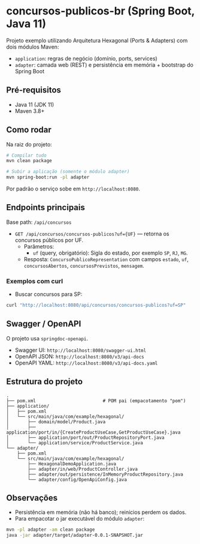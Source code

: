 # concursos-publicos-br (Spring Boot, Java 11)

Projeto exemplo utilizando Arquitetura Hexagonal (Ports & Adapters) com dois módulos Maven:

- `application`: regras de negócio (domínio, ports, services)
- `adapter`: camada web (REST) e persistência em memória + bootstrap do Spring Boot

## Pré-requisitos
- Java 11 (JDK 11)
- Maven 3.8+

## Como rodar
Na raiz do projeto:

```bash
# Compilar tudo
mvn clean package

# Subir a aplicação (somente o módulo adapter)
mvn spring-boot:run -pl adapter
```

Por padrão o serviço sobe em `http://localhost:8080`.

## Endpoints principais
Base path: `/api/concursos`

- `GET /api/concursos/concursos-publicos?uf={UF}` — retorna os concursos públicos por UF.
  - Parâmetros:
    - `uf` (query, obrigatório): Sigla do estado, por exemplo `SP`, `RJ`, `MG`.
  - Resposta: `ConcursoPublicoRepresentation` com campos `estado`, `uf`, `concursosAbertos`, `concursosPrevistos`, `mensagem`.

### Exemplos com curl
- Buscar concursos para SP:
```bash
curl "http://localhost:8080/api/concursos/concursos-publicos?uf=SP"
```

## Swagger / OpenAPI
O projeto usa `springdoc-openapi`.

- Swagger UI: `http://localhost:8080/swagger-ui.html`
- OpenAPI JSON: `http://localhost:8080/v3/api-docs`
- OpenAPI YAML: `http://localhost:8080/v3/api-docs.yaml`

## Estrutura do projeto
```
.
├── pom.xml                         # POM pai (empacotamento "pom")
├── application/
│   ├── pom.xml
│   └── src/main/java/com/example/hexagonal/
│       ├── domain/model/Product.java
│       ├── application/port/in/{CreateProductUseCase,GetProductUseCase}.java
│       ├── application/port/out/ProductRepositoryPort.java
│       └── application/service/ProductService.java
└── adapter/
    ├── pom.xml
    └── src/main/java/com/example/hexagonal/
        ├── HexagonalDemoApplication.java
        ├── adapter/in/web/ProductController.java
        ├── adapter/out/persistence/InMemoryProductRepository.java
        └── adapter/config/OpenApiConfig.java
```

## Observações
- Persistência em memória (não há banco); reinícios perdem os dados.
- Para empacotar o jar executável do módulo `adapter`:
```bash
mvn -pl adapter -am clean package
java -jar adapter/target/adapter-0.0.1-SNAPSHOT.jar
```
